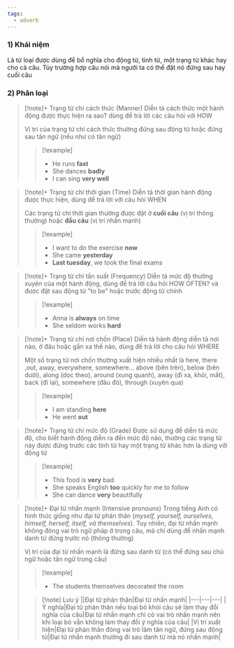 ```yaml
---
tags:
  - adverb
---
```

### 1) Khái niệm
Là từ loại được dùng để bổ nghĩa cho động từ, tính từ, một trạng từ khác hay cho cả câu. Tùy trường hợp câu nói mà ngưới ta có thể đặt nó đứng sau hay cuối câu
### 2) Phân loại
> [!note]+ Trạng từ chỉ cách thức (Manner)
> Diễn tả cách thức một hành động được thực hiện ra sao? dùng để trả lời các câu hỏi với HOW
> 
> Vị trí của trạng từ chỉ cách thức thường đứng sau động từ hoặc đứng sau tân ngữ (nếu như có tân ngữ)
>> [!example]
>> - He runs **fast**
>> - She dances **badly**
>> - I can sing **very well**

> [!note]+ Trạng từ chỉ thời gian (Time)
> Diễn tả thời gian hành động được thực hiện, dùng để trả lời với câu hỏi WHEN
> 
> Các trạng từ chỉ thời gian thường được đặt ở **cuối câu** (vị trí thông thường) hoặc **đầu câu** (vị trí nhấn mạnh)
>> [!example]
>> - I want to do the exercise **now**
>> - She came **yesterday**
>> - **Last tuesday**, we took the final exams

> [!note]+ Trạng từ chỉ tần suất (Frequency)
> Diễn tả mức độ thường xuyên của một hành động, dùng để trả lời câu hỏi HOW OFTEN? và được đặt sau động từ "to be" hoặc trước động từ chính
>> [!example]
>> - Anna is **always** on time
>> - She seldom works **hard**

> [!note]+ Trạng từ chỉ nơi chốn (Place)
> Diễn tả hành động diễn tả nơi nào, ở đâu hoặc gần xa thế nào, dùng để trả lời cho câu hỏi WHERE
> 
> Một số trạng từ nơi chốn thường xuất hiện nhiều nhất là here, there ,out, away, everywhere, somewhere... above (bên trên), below (bên dưới), along (dọc theo), around (xung quanh), away (đi xa, khỏi, mất), back (đi lại), somewhere (đâu đó), through (xuyên qua)
>> [!example]
>> - I am standing **here** 
>> - He went **out**

> [!note]+ Trạng từ chỉ mức độ (Grade)
> Được sử dụng để diễn tả mức độ, cho biết hành động diễn ra đến mức độ nào, thường các trạng từ này được đứng trước các tính từ hay một trạng từ khác hơn là dùng với động từ
>> [!example]
>> - This food is **very** bad
>> - She speaks English **too** quickly for me to follow
>> - She can dance **very** beautifully

> [!note]+ Đại từ nhấn mạnh (Intensive pronouns)
> Trong tiếng Anh có hình thức giống như đại từ phản thân (_myself, yourself, ourselves, himself, herself, itself, và themselves_). Tuy nhiên, đại từ nhấn mạnh không đóng vai trò ngữ pháp ở trong câu, mà chỉ dùng để nhấn mạnh danh từ đứng trước nó (thông thường)
> 
> Vị trí của đại từ nhấn mạnh là đứng sau danh từ (có thể đứng sau chủ ngữ hoặc tân ngữ trong câu)
>> [!example]
>> - The students themselves decorated the room
>
>> [!note] Lưu ý
>> ||Đại từ phản thân|Đại từ nhấn mạnh|
|---|---|---|
|Ý nghĩa|Đại từ phản thân nếu loại bỏ khỏi câu sẽ làm thay đổi nghĩa của câu|Đại từ nhấn mạnh chỉ có vai trò nhấn mạnh nên khi loại bỏ vẫn không làm thay đổi ý nghĩa của câu|
|Vị trí xuất hiện|Đại từ phản thân đóng vai trò làm tân ngữ, đứng sau động từ|Đại từ nhấn mạnh thường đi sau danh từ mà nó nhấn mạnh|